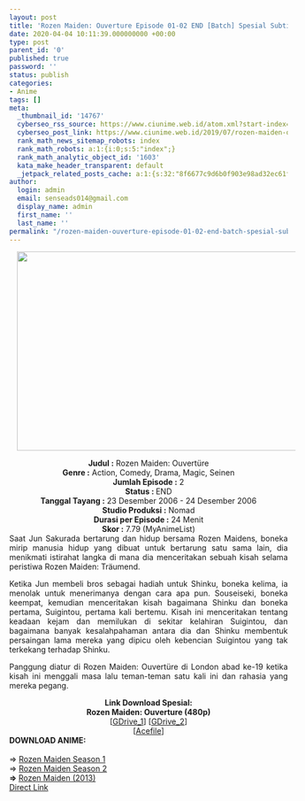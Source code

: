 ```yaml
---
layout: post
title: 'Rozen Maiden: Ouverture Episode 01-02 END [Batch] Spesial Subtitle Indonesia'
date: 2020-04-04 10:11:39.000000000 +00:00
type: post
parent_id: '0'
published: true
password: ''
status: publish
categories:
- Anime
tags: []
meta:
  _thumbnail_id: '14767'
  cyberseo_rss_source: https://www.ciunime.web.id/atom.xml?start-index=751&max-results=150
  cyberseo_post_link: https://www.ciunime.web.id/2019/07/rozen-maiden-ouverture-episode-01-02.html
  rank_math_news_sitemap_robots: index
  rank_math_robots: a:1:{i:0;s:5:"index";}
  rank_math_analytic_object_id: '1603'
  kata_make_header_transparent: default
  _jetpack_related_posts_cache: a:1:{s:32:"8f6677c9d6b0f903e98ad32ec61f8deb";a:2:{s:7:"expires";i:1646404864;s:7:"payload";a:0:{}}}
author:
  login: admin
  email: senseads014@gmail.com
  display_name: admin
  first_name: ''
  last_name: ''
permalink: "/rozen-maiden-ouverture-episode-01-02-end-batch-spesial-subtitle-indonesia/"
---
```

<div class="separator" style="clear: both; text-align: center;"><a href="https://1.bp.blogspot.com/-_IiPPiD6Qzc/XS94Ja4d-SI/AAAAAAAAb7U/v-R9Ac_G8vQcICSKPL0PQx82Rt16RDT8wCLcBGAs/s1600/Rozen%2BMaiden%2B-%2BOuverture.jpg" imageanchor="1" style="margin-left: 1em; margin-right: 1em;"><img border="0" data-original-height="720" data-original-width="1280" height="360" src="{{ site.baseurl }}/assets/2020/04/Rozen%2BMaiden%2B-%2BOuverture.jpg" width="640" /></a></div>
<p>
<div style="text-align: center;"><b>Judul</b><b><b> </b>:</b> Rozen Maiden: Ouvertüre</div>
<div style="text-align: center;"><b><b>Genre :</b></b> Action, Comedy, Drama, Magic, Seinen</div>
<div style="text-align: center;"><b>Jumlah Episode :</b> 2<br /><b>Status :&nbsp;</b>END<br /><b>Tanggal Tayang :</b> 23 Desember 2006 - 24 Desember 2006<br /><b>Studio Produksi :</b> Nomad<br /><b>Durasi per Episode :</b> 24 Menit</div>
<div style="text-align: center;"><b>Skor :</b> 7.79 (MyAnimeList)</div>
<div style="text-align: center;"></div>
<div style="text-align: justify;">Saat Jun Sakurada bertarung dan hidup bersama Rozen Maidens, boneka mirip manusia hidup yang dibuat untuk bertarung satu sama lain, dia menikmati istirahat langka di mana dia menceritakan sebuah kisah selama peristiwa Rozen Maiden: Träumend.</p>
<p>Ketika Jun membeli bros sebagai hadiah untuk Shinku, boneka kelima, ia menolak untuk menerimanya dengan cara apa pun. Souseiseki, boneka keempat, kemudian menceritakan kisah bagaimana Shinku dan boneka pertama, Suigintou, pertama kali bertemu. Kisah ini menceritakan tentang keadaan kejam dan memilukan di sekitar kelahiran Suigintou, dan bagaimana banyak kesalahpahaman antara dia dan Shinku membentuk persaingan lama mereka yang dipicu oleh kebencian Suigintou yang tak terkekang terhadap Shinku.</p>
<p>Panggung diatur di Rozen Maiden: Ouvertüre di London abad ke-19 ketika kisah ini menggali masa lalu teman-teman satu kali ini dan rahasia yang mereka pegang.</p></div>
<div style="text-align: justify;"></div>
<div style="text-align: justify;"></div>
<div style="text-align: center;"><b>Link Download Spesial:</b></div>
<div style="text-align: center;"><b>Rozen Maiden: Ouverture (480p)</b></div>
<div style="text-align: center;">[<a href="https://drive.google.com/uc?id=1SDxjn8ufhPix7pQn3Yljq0AP9JR8M7fZ" target="_blank" rel="noopener">GDrive_1</a>] [<a href="https://drive.google.com/uc?id=1Q0qrPHBpJjAX3mvrbqo0-P2P68aEO-Z8" target="_blank" rel="noopener">GDrive_2</a>]<br />[<a href="https://acefile.co/f/11033149/kusonime-boneko-loli-gotich-s2-ova-rar" target="_blank" rel="noopener">Acefile</a>]
<div style="text-align: left;"></div>
<div style="text-align: left;"></div>
<div style="text-align: left;"><b>DOWNLOAD ANIME:</b></div>
<div style="text-align: left;"><b><br /></b></div>
<div style="text-align: left;">=&gt;&nbsp;<a href="https://www.ciunime.web.id/2019/07/rozen-maiden-season-1-episode-01-12-end.html" target="_blank" rel="noopener">Rozen Maiden Season 1</a></div>
<div style="text-align: left;">=&gt;&nbsp;<a href="https://www.ciunime.web.id/2019/07/rozen-maiden-season-2-episode-01-12-end.html" target="_blank" rel="noopener">Rozen Maiden Season 2</a></div>
<div style="text-align: left;"><b>=&gt;&nbsp;</b><span style="text-align: center;"><a href="https://www.ciunime.web.id/2019/07/rozen-maiden-2013-episode-01-13-end.html" target="_blank" rel="noopener">Rozen Maiden (2013)</a></span></div>
<div style="text-align: left;"></div>
</div>
<link rel="stylesheet" href="https://cdnjs.cloudflare.com/ajax/libs/font-awesome/4.7.0/css/font-awesome.min.css" />
<div class="divbtn"> <a href="https://handymansurrender.com/fihup8buzv?key=94550f7ce39444073321dde3b8782f97" class="btn"><i class="fa fa-download"></i> Direct Link</a> </div>
